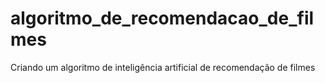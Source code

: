 # algoritmo_de_recomendacao_de_filmes
 Criando um algoritmo de inteligência artificial de recomendação de filmes
